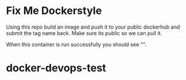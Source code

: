 # Fix Me Dockerstyle
Using this repo build an image and push it to your public dockerhub and submit the tag name back.  Make sure its public so we can pull it.

When this container is run successfully you should see "". 
# docker-devops-test
